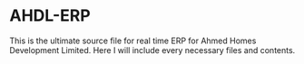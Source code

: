 # AHDL-ERP
This is the ultimate source file for real time ERP for Ahmed Homes Development Limited. Here I will include every necessary files and contents.
